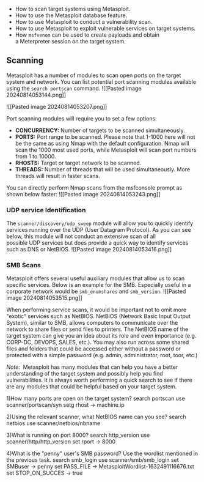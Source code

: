 - How to scan target systems using Metasploit.
- How to use the Metasploit database feature.
- How to use Metasploit to conduct a vulnerability scan.
- How to use Metasploit to exploit vulnerable services on target systems.
- How `msfvenom` can be used to create payloads and obtain a Meterpreter session on the target system.
## **Scanning**
Metasploit has a number of modules to scan open ports on the target system and network. You can list potential port scanning modules available using the `search portscan` command.
![[Pasted image 20240814053144.png]]

![[Pasted image 20240814053207.png]]

Port scanning modules will require you to set a few options:
- **CONCURRENCY:** Number of targets to be scanned simultaneously.
- **PORTS:** Port range to be scanned. Please note that 1-1000 here will not be the same as using Nmap with the default configuration. Nmap will scan the 1000 most used ports, while Metasploit will scan port numbers from 1 to 10000.
- **RHOSTS:** Target or target network to be scanned.
- **THREADS:** Number of threads that will be used simultaneously. More threads will result in faster scans.

You can directly perform Nmap scans from the msfconsole prompt as shown below faster:
![[Pasted image 20240814053243.png]]

### **UDP service Identification**
The `scanner/discovery/udp_sweep` module will allow you to quickly identify services running over the UDP (User Datagram Protocol). As you can see below, this module will not conduct an extensive scan of all possible UDP services but does provide a quick way to identify services such as DNS or NetBIOS.
![[Pasted image 20240814053416.png]]

### **SMB Scans**
Metasploit offers several useful auxiliary modules that allow us to scan specific services. Below is an example for the SMB. Especially useful in a corporate network would be `smb_enumshares` and `smb_version`.
![[Pasted image 20240814053515.png]]

When performing service scans, it would be important not to omit more "exotic" services such as NetBIOS. NetBIOS (Network Basic Input Output System), similar to SMB, allows computers to communicate over the network to share files or send files to printers. The NetBIOS name of the target system can give you an idea about its role and even importance (e.g. CORP-DC, DEVOPS, SALES, etc.). You may also run across some shared files and folders that could be accessed either without a password or protected with a simple password (e.g. admin, administrator, root, toor, etc.)

*Note:*
	 Metasploit has many modules that can help you have a better understanding of the target system and possibly help you find vulnerabilities. It is always worth performing a quick search to see if there are any modules that could be helpful based on your target system.

1)How many ports are open on the target system?
	search portscan
	use scanner/portscan/syn
	setg rhost -> machine.ip

2)Using the relevant scanner, what NetBIOS name can you see?
	search netbios
	use scanner/netbios/nbname

3)What is running on port 8000?
	search http_version
	use scanner/http/http_version
	set rport -> 8000
	
4)What is the "penny" user's SMB password? Use the wordlist mentioned in the previous task.
	search smb_login
	use scanner/smb/smb_login
	set SMBuser -> penny
	set PASS_FILE -> MetasploitWordlist-1632491116676.txt
	set STOP_ON_SUCCES -> true
